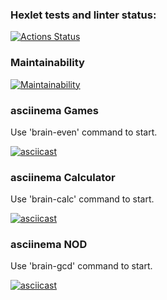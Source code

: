 ### Hexlet tests and linter status:
[![Actions Status](https://github.com/GatyzkayaGeka/frontend-project-44/workflows/hexlet-check/badge.svg)](https://github.com/GatyzkayaGeka/frontend-project-44/actions)

### Maintainability
[![Maintainability](https://api.codeclimate.com/v1/badges/6fa9b3970527baf94b5b/maintainability)](https://codeclimate.com/github/GatyzkayaGeka/frontend-project-44/maintainability)

### asciinema Games

Use 'brain-even' command to start.

[![asciicast](https://asciinema.org/a/c9R5WPxi4h2zG40AaVBOsqy9D.svg)](https://asciinema.org/a/c9R5WPxi4h2zG40AaVBOsqy9D)

### asciinema Calculator

Use 'brain-calc' command to start.

[![asciicast](https://asciinema.org/a/538589.svg)](https://asciinema.org/a/538589)

### asciinema NOD

Use 'brain-gcd' command to start.

[![asciicast](https://asciinema.org/a/538696.svg)](https://asciinema.org/a/538696)